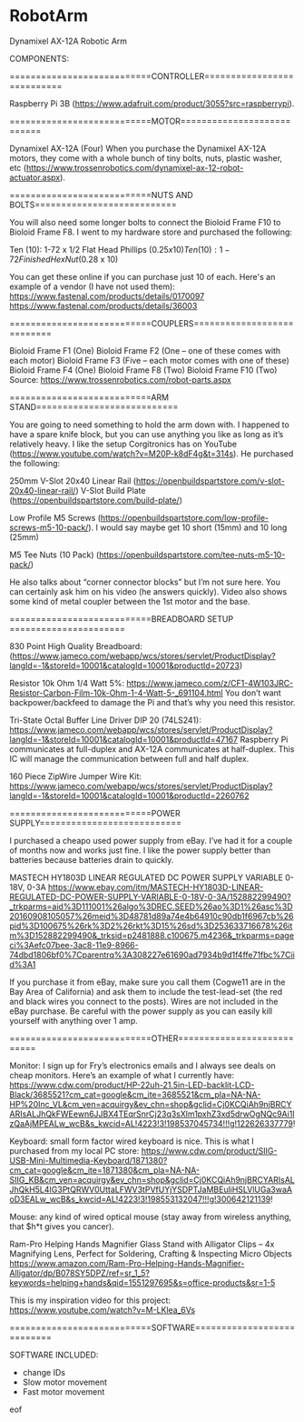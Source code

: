 # RobotArm

Dynamixel AX-12A Robotic Arm

COMPONENTS:

===========================CONTROLLER===========================

Raspberry Pi 3B (https://www.adafruit.com/product/3055?src=raspberrypi).

===========================MOTOR===========================

Dynamixel AX-12A (Four) When you purchase the Dynamixel AX-12A motors, they come with a whole bunch of tiny bolts, nuts, plastic washer, etc (https://www.trossenrobotics.com/dynamixel-ax-12-robot-actuator.aspx).

===========================NUTS AND BOLTS===========================

 You will also need some longer bolts to connect the Bioloid Frame F10 to Bioloid Frame F8. I went to my hardware store and purchased the following:

Ten (10): 1-72 x 1/2 Flat Head Phillips ($0.25 x 10)
Ten (10): 1-72 Finished Hex Nut ($0.28 x 10)

You can get these online if you can purchase just 10 of each. Here's an example of a vendor (I have not used them):
https://www.fastenal.com/products/details/0170097
https://www.fastenal.com/products/details/36003

===========================COUPLERS===========================

Bioloid Frame F1 (One)
Bioloid Frame F2 (One – one of these comes with each motor)
Bioloid Frame F3 (Five – each motor comes with one of these)
Bioloid Frame F4 (One)
Bioloid Frame F8 (Two)
Bioloid Frame F10 (Two)
Source: https://www.trossenrobotics.com/robot-parts.aspx

===========================ARM STAND===========================

You are going to need something to hold the arm down with. I happened to have a spare knife block, but you can use anything you like as long as it’s relatively heavy. I like the setup Corgitronics has on YouTube (https://www.youtube.com/watch?v=M20P-k8dF4g&t=314s). He purchased the following:

250mm V-Slot 20x40 Linear Rail (https://openbuildspartstore.com/v-slot-20x40-linear-rail/)
V-Slot Build Plate (https://openbuildspartstore.com/build-plate/)

Low Profile M5 Screws (https://openbuildspartstore.com/low-profile-screws-m5-10-pack/). I would say maybe get 10 short (15mm) and 10 long (25mm)

M5 Tee Nuts (10 Pack) (https://openbuildspartstore.com/tee-nuts-m5-10-pack/)

He also talks about “corner connector blocks” but I’m not sure here. You can certainly ask him on his video (he answers quickly). Video also shows some kind of metal coupler between the 1st motor and the base.

===========================BREADBOARD SETUP ======================

830 Point High Quality Breadboard: (https://www.jameco.com/webapp/wcs/stores/servlet/ProductDisplay?langId=-1&storeId=10001&catalogId=10001&productId=20723)

Resistor 10k Ohm 1/4 Watt 5%:
https://www.jameco.com/z/CF1-4W103JRC-Resistor-Carbon-Film-10k-Ohm-1-4-Watt-5-_691104.html
You don’t want backpower/backfeed to damage the Pi and that’s why you need this resistor.

Tri-State Octal Buffer Line Driver DIP 20 (74LS241):
https://www.jameco.com/webapp/wcs/stores/servlet/ProductDisplay?langId=-1&storeId=10001&catalogId=10001&productId=47167
Raspberry Pi communicates at full-duplex and AX-12A communicates at half-duplex. This IC will manage the communication between full and half duplex.

160 Piece ZipWire Jumper Wire Kit:
https://www.jameco.com/webapp/wcs/stores/servlet/ProductDisplay?langId=-1&storeId=10001&catalogId=10001&productId=2260762

===========================POWER SUPPLY===========================

I purchased a cheapo used power supply from eBay. I’ve had it for a couple of months now and works just fine. I like the power supply better than batteries because batteries drain to quickly.

MASTECH HY1803D LINEAR REGULATED DC POWER SUPPLY VARIABLE 0-18V, 0-3A
https://www.ebay.com/itm/MASTECH-HY1803D-LINEAR-REGULATED-DC-POWER-SUPPLY-VARIABLE-0-18V-0-3A/152882299490?_trkparms=aid%3D111001%26algo%3DREC.SEED%26ao%3D1%26asc%3D20160908105057%26meid%3D48781d89a74e4b64910c90db1f6967cb%26pid%3D100675%26rk%3D2%26rkt%3D15%26sd%3D253633716678%26itm%3D152882299490&_trksid=p2481888.c100675.m4236&_trkparms=pageci%3Aefc07bee-3ac8-11e9-8966-74dbd1806bf0%7Cparentrq%3A308227e61690ad7934b9d1f4ffe71fbc%7Ciid%3A1

If you purchase it from eBay, make sure you call them (Cogwe11 are in the Bay Area of California) and ask them to include the test-lead-set (the red and black wires you connect to the posts). Wires are not included in the eBay purchase. Be careful with the power supply as you can easily kill yourself with anything over 1 amp.

===========================OTHER===========================

Monitor: I sign up for Fry’s electronics emails and I always see deals on cheap monitors. Here’s an example of what I currently have: https://www.cdw.com/product/HP-22uh-21.5in-LED-backlit-LCD-Black/3685521?cm_cat=google&cm_ite=3685521&cm_pla=NA-NA-HP%20Inc_VL&cm_ven=acquirgy&ev_chn=shop&gclid=Cj0KCQiAh9njBRCYARIsALJhQkFWEewn6JJBX4TEqrSnrCj23q3sXlm1pxhZ3xd5drwOgNQc9Ai1lzQaAjMPEALw_wcB&s_kwcid=AL!4223!3!198537045734!!!g!122626337779!


Keyboard: small form factor wired keyboard is nice. This is what I purchased from my local PC store:
 https://www.cdw.com/product/SIIG-USB-Mini-Multimedia-Keyboard/1871380?cm_cat=google&cm_ite=1871380&cm_pla=NA-NA-SIIG_KB&cm_ven=acquirgy&ev_chn=shop&gclid=Cj0KCQiAh9njBRCYARIsALJhQkH5L4IG3PtQRWV0UttaLFWV3tPVfUYjYSDPTJaMBEuliHSLVlUGa3waAoD3EALw_wcB&s_kwcid=AL!4223!3!198553132047!!!g!300642121139!

Mouse: any kind of wired optical mouse (stay away from wireless anything, that $h*t gives you cancer).

Ram-Pro Helping Hands Magnifier Glass Stand with Alligator Clips – 4x Magnifying Lens, Perfect for Soldering, Crafting & Inspecting Micro Objects
https://www.amazon.com/Ram-Pro-Helping-Hands-Magnifier-Alligator/dp/B078SY5DPZ/ref=sr_1_5?keywords=helping+hands&qid=1551297695&s=office-products&sr=1-5

This is my inspiration video for this project:
https://www.youtube.com/watch?v=M-LKlea_6Vs

===========================SOFTWARE===========================

SOFTWARE INCLUDED:

- change IDs
- Slow motor movement
- Fast motor movement


eof
